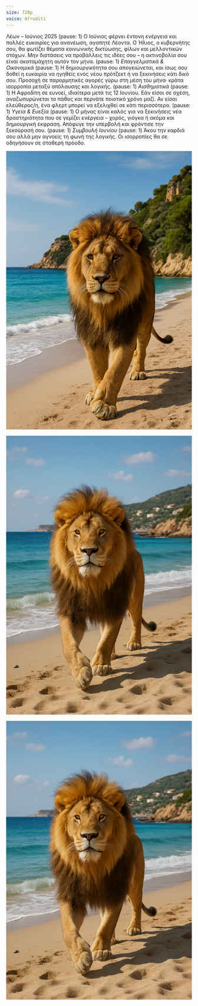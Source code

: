 ```yaml
---
size: 720p
voice: Afroditi
---
```


Λέων – Ιούνιος 2025
(pause: 1)
Ο Ιούνιος φέρνει έντονη ενέργεια και πολλές ευκαιρίες για ανανέωση, αγαπητέ Λέοντα. Ο Ήλιος, ο κυβερνήτης σου, θα φωτίζει θέματα κοινωνικής δικτύωσης, φίλων και μελλοντικών στόχων. Μην διστάσεις να προβάλλεις τις ιδέες σου – η ακτινοβολία σου είναι ακαταμάχητη αυτόν τον μήνα.
(pause: 1)
_Επαγγελματικά & Οικονομικά_
(pause: 1)
Η δημιουργικότητα σου απογειώνεται, και ίσως σου δοθεί η ευκαιρία να ηγηθείς ενός νέου πρότζεκτ ή να ξεκινήσεις κάτι δικό σου. Προσοχή σε παρορμητικές αγορές γύρω στη μέση του μήνα· κράτα ισορροπία μεταξύ απόλαυσης και λογικής.
(pause: 1)
_Αισθηματικά_
(pause: 1)
Η Αφροδίτη σε ευνοεί, ιδιαίτερα μετά τις 12 Ιουνίου. Εάν είσαι σε σχέση, αναζωπυρώνεται το πάθος και περνάτε ποιοτικό χρόνο μαζί. Αν είσαι ελεύθερος/η, ένα φλερτ μπορεί να εξελιχθεί σε κάτι περισσότερο.
(pause: 1)
_Υγεία & Ευεξία_
(pause: 1)
Ο μήνας είναι καλός για να ξεκινήσεις νέα δραστηριότητα που σε γεμίζει ενέργεια – χορός, γιόγκα ή ακόμα και δημιουργική έκφραση. Απόφυγε την υπερβολή και φρόντισε την ξεκούρασή σου.
(pause: 1)
_Συμβουλή Ιουνίου_
(pause: 1)
Άκου την καρδιά σου αλλά μην αγνοείς τη φωνή της λογικής. Οι ισορροπίες θα σε οδηγήσουν σε σταθερή πρόοδο.

![pan right](lion.png)

![pan left](lion2.png)

![pan up](lion2.png)
